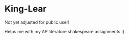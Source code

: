 # King-Lear

Not yet adjusted for public use!!

Helps me with my AP literature shakespeare assignments :)
